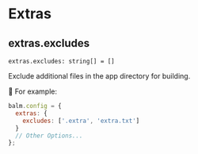 # Extras

## extras.excludes

`extras.excludes: string[] = []`

Exclude additional files in the app directory for building.

🌰 For example:

```js
balm.config = {
  extras: {
    excludes: ['.extra', 'extra.txt']
  }
  // Other Options...
};
```

